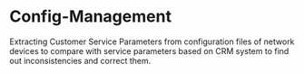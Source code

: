 # Config-Management

Extracting Customer Service Parameters from configuration files of network devices to compare with service parameters based on CRM system to find out inconsistencies and correct them.
